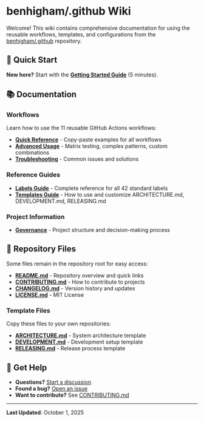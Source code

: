# benhigham/.github Wiki

Welcome! This wiki contains comprehensive documentation for using the reusable workflows, templates, and configurations from the [benhigham/.github](https://github.com/benhigham/.github) repository.

## 🚀 Quick Start

**New here?** Start with the **[Getting Started Guide](Getting-Started)** (5 minutes).

## 📚 Documentation

### Workflows

Learn how to use the 11 reusable GitHub Actions workflows:

- **[Quick Reference](Quick-Reference)** - Copy-paste examples for all workflows
- **[Advanced Usage](Advanced-Usage)** - Matrix testing, complex patterns, custom combinations  
- **[Troubleshooting](Troubleshooting)** - Common issues and solutions

### Reference Guides

- **[Labels Guide](Labels-Reference)** - Complete reference for all 42 standard labels
- **[Templates Guide](Templates-Guide)** - How to use and customize ARCHITECTURE.md, DEVELOPMENT.md, RELEASING.md

### Project Information

- **[Governance](Governance)** - Project structure and decision-making process

## 📄 Repository Files

Some files remain in the repository root for easy access:

- **[README.md](https://github.com/benhigham/.github#readme)** - Repository overview and quick links
- **[CONTRIBUTING.md](https://github.com/benhigham/.github/blob/main/CONTRIBUTING.md)** - How to contribute to projects
- **[CHANGELOG.md](https://github.com/benhigham/.github/blob/main/CHANGELOG.md)** - Version history and updates
- **[LICENSE.md](https://github.com/benhigham/.github/blob/main/LICENSE.md)** - MIT License

### Template Files

Copy these files to your own repositories:

- **[ARCHITECTURE.md](https://github.com/benhigham/.github/blob/main/ARCHITECTURE.md)** - System architecture template
- **[DEVELOPMENT.md](https://github.com/benhigham/.github/blob/main/DEVELOPMENT.md)** - Development setup template
- **[RELEASING.md](https://github.com/benhigham/.github/blob/main/RELEASING.md)** - Release process template

## 💬 Get Help

- **Questions?** [Start a discussion](https://github.com/benhigham/.github/discussions)
- **Found a bug?** [Open an issue](https://github.com/benhigham/.github/issues)
- **Want to contribute?** See [CONTRIBUTING.md](https://github.com/benhigham/.github/blob/main/CONTRIBUTING.md)

---

**Last Updated**: October 1, 2025
